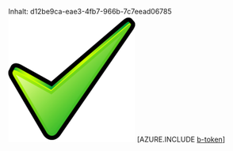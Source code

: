 Inhalt: d12be9ca-eae3-4fb7-966b-7c7eead06785![Bild](307ac69d-e065-4eb8-8667-8bbc13fc5ca5.png)
[AZURE.INCLUDE [b-token](75177f90-fc6a-4094-9dbc-e2a9fe4e5459.md)]
